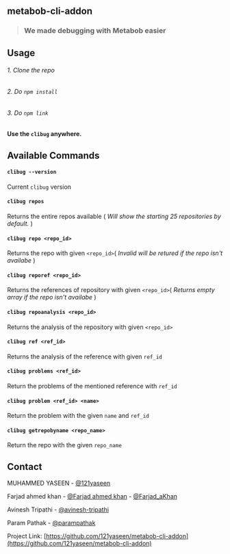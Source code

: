 ## metabob-cli-addon

> ### We made debugging with Metabob easier

## Usage

###### 1. Clone the repo

###### 2. Do `npm install`

###### 3. Do `npm link`

#### Use the `clibug` anywhere.

## Available Commands

#### `clibug --version`

Current `clibug` version

#### `clibug repos`

Returns the entire repos available ( _Will show the starting 25 repositories by default._ )

#### `clibug repo <repo_id>`

Returns the repo with given `<repo_id>`( _Invalid will be retured if the repo isn't availabe_ )

#### `clibug reporef <repo_id>`

Returns the references of repository with given `<repo_id>`( _Returns empty array if the repo isn't availabe_ )

#### `clibug repoanalysis <repo_id>`

Returns the analysis of the repository with given `<repo_id>`

#### `clibug ref <ref_id>`

Returns the analysis of the reference with given `ref_id`

#### `clibug problems <ref_id>`

Return the problems of the mentioned reference with `ref_id`

#### `clibug problem <ref_id> <name>`

Return the problem with the given `name` and `ref_id`

#### `clibug getrepobyname <repo_name>`

Return the repo with the given `repo_name`

## Contact

MUHAMMED YASEEN - [@121yaseen](https://www.linkedin.com/in/121yaseen/)

Farjad ahmed khan - [@Farjad ahmed khan](https://www.linkedin.com/in/farjad-ahmed-khan-538857202/) - [@Farjad_aKhan](https://twitter.com/Farjad_aKhan)

Avinesh Tripathi - [@avinesh-tripathi](https://www.linkedin.com/in/avinesh-tripathi-a9a615200/)

Param Pathak - [@parampathak](https://www.linkedin.com/in/parampathak/)

Project Link: [https://github.com/121yaseen/metabob-cli-addon](https://github.com/121yaseen/metabob-cli-addon)
